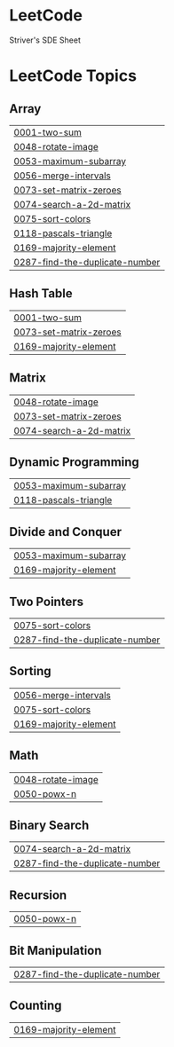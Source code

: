 # LeetCode
Striver's SDE Sheet 

<!---LeetCode Topics Start-->
# LeetCode Topics
## Array
|  |
| ------- |
| [0001-two-sum](https://github.com/harshulmalhotra18/LeetCode/tree/master/0001-two-sum) |
| [0048-rotate-image](https://github.com/harshulmalhotra18/LeetCode/tree/master/0048-rotate-image) |
| [0053-maximum-subarray](https://github.com/harshulmalhotra18/LeetCode/tree/master/0053-maximum-subarray) |
| [0056-merge-intervals](https://github.com/harshulmalhotra18/LeetCode/tree/master/0056-merge-intervals) |
| [0073-set-matrix-zeroes](https://github.com/harshulmalhotra18/LeetCode/tree/master/0073-set-matrix-zeroes) |
| [0074-search-a-2d-matrix](https://github.com/harshulmalhotra18/LeetCode/tree/master/0074-search-a-2d-matrix) |
| [0075-sort-colors](https://github.com/harshulmalhotra18/LeetCode/tree/master/0075-sort-colors) |
| [0118-pascals-triangle](https://github.com/harshulmalhotra18/LeetCode/tree/master/0118-pascals-triangle) |
| [0169-majority-element](https://github.com/harshulmalhotra18/LeetCode/tree/master/0169-majority-element) |
| [0287-find-the-duplicate-number](https://github.com/harshulmalhotra18/LeetCode/tree/master/0287-find-the-duplicate-number) |
## Hash Table
|  |
| ------- |
| [0001-two-sum](https://github.com/harshulmalhotra18/LeetCode/tree/master/0001-two-sum) |
| [0073-set-matrix-zeroes](https://github.com/harshulmalhotra18/LeetCode/tree/master/0073-set-matrix-zeroes) |
| [0169-majority-element](https://github.com/harshulmalhotra18/LeetCode/tree/master/0169-majority-element) |
## Matrix
|  |
| ------- |
| [0048-rotate-image](https://github.com/harshulmalhotra18/LeetCode/tree/master/0048-rotate-image) |
| [0073-set-matrix-zeroes](https://github.com/harshulmalhotra18/LeetCode/tree/master/0073-set-matrix-zeroes) |
| [0074-search-a-2d-matrix](https://github.com/harshulmalhotra18/LeetCode/tree/master/0074-search-a-2d-matrix) |
## Dynamic Programming
|  |
| ------- |
| [0053-maximum-subarray](https://github.com/harshulmalhotra18/LeetCode/tree/master/0053-maximum-subarray) |
| [0118-pascals-triangle](https://github.com/harshulmalhotra18/LeetCode/tree/master/0118-pascals-triangle) |
## Divide and Conquer
|  |
| ------- |
| [0053-maximum-subarray](https://github.com/harshulmalhotra18/LeetCode/tree/master/0053-maximum-subarray) |
| [0169-majority-element](https://github.com/harshulmalhotra18/LeetCode/tree/master/0169-majority-element) |
## Two Pointers
|  |
| ------- |
| [0075-sort-colors](https://github.com/harshulmalhotra18/LeetCode/tree/master/0075-sort-colors) |
| [0287-find-the-duplicate-number](https://github.com/harshulmalhotra18/LeetCode/tree/master/0287-find-the-duplicate-number) |
## Sorting
|  |
| ------- |
| [0056-merge-intervals](https://github.com/harshulmalhotra18/LeetCode/tree/master/0056-merge-intervals) |
| [0075-sort-colors](https://github.com/harshulmalhotra18/LeetCode/tree/master/0075-sort-colors) |
| [0169-majority-element](https://github.com/harshulmalhotra18/LeetCode/tree/master/0169-majority-element) |
## Math
|  |
| ------- |
| [0048-rotate-image](https://github.com/harshulmalhotra18/LeetCode/tree/master/0048-rotate-image) |
| [0050-powx-n](https://github.com/harshulmalhotra18/LeetCode/tree/master/0050-powx-n) |
## Binary Search
|  |
| ------- |
| [0074-search-a-2d-matrix](https://github.com/harshulmalhotra18/LeetCode/tree/master/0074-search-a-2d-matrix) |
| [0287-find-the-duplicate-number](https://github.com/harshulmalhotra18/LeetCode/tree/master/0287-find-the-duplicate-number) |
## Recursion
|  |
| ------- |
| [0050-powx-n](https://github.com/harshulmalhotra18/LeetCode/tree/master/0050-powx-n) |
## Bit Manipulation
|  |
| ------- |
| [0287-find-the-duplicate-number](https://github.com/harshulmalhotra18/LeetCode/tree/master/0287-find-the-duplicate-number) |
## Counting
|  |
| ------- |
| [0169-majority-element](https://github.com/harshulmalhotra18/LeetCode/tree/master/0169-majority-element) |
<!---LeetCode Topics End-->